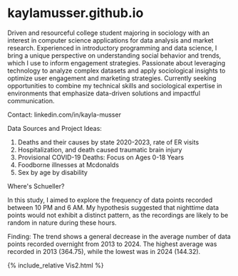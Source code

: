 # kaylamusser.github.io
Driven and resourceful college student majoring in sociology with an interest in computer science applications for data analysis and market research. Experienced in introductory programming and data science, I bring a unique perspective on understanding social behavior and trends, which I use to inform engagement strategies. Passionate about leveraging technology to analyze complex datasets and apply sociological insights to optimize user engagement and marketing strategies. Currently seeking opportunities to combine my technical skills and sociological expertise in environments that emphasize data-driven solutions and impactful communication.

Contact: linkedin.com/in/kayla-musser

Data Sources and Project Ideas: 
1. Deaths and their causes by state 2020-2023, rate of ER visits
2. Hospitalization, and death caused traumatic brain injury
3. Provisional COVID-19 Deaths: Focus on Ages 0-18 Years
4. Foodborne illnesses at Mcdonalds
5. Sex by age by disability

Where's Schueller?

In this study, I aimed to explore the frequency of data points recorded between 10 PM and 6 AM. My hypothesis suggested that nighttime data points would not exhibit a distinct pattern, as the recordings are likely to be random in nature during these hours.

Finding: The trend shows a general decrease in the average number of data points recorded overnight from 2013 to 2024. The highest average was recorded in 2013 (364.75), while the lowest was in 2024 (144.32).

{% include_relative Vis2.html %}
